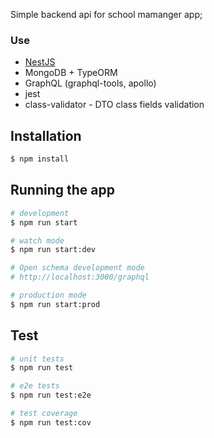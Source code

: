 
Simple backend api for school mamanger app;

### Use
- [NestJS](https://nestjs.com/)
- MongoDB + TypeORM
- GraphQL (graphql-tools, apollo)
- jest
- class-validator - DTO class fields validation

## Installation

```bash
$ npm install
```

## Running the app

```bash
# development
$ npm run start

# watch mode
$ npm run start:dev

# Open schema development mode
# http://localhost:3000/graphql 

# production mode
$ npm run start:prod
```

## Test

```bash
# unit tests
$ npm run test

# e2e tests
$ npm run test:e2e

# test coverage
$ npm run test:cov
```